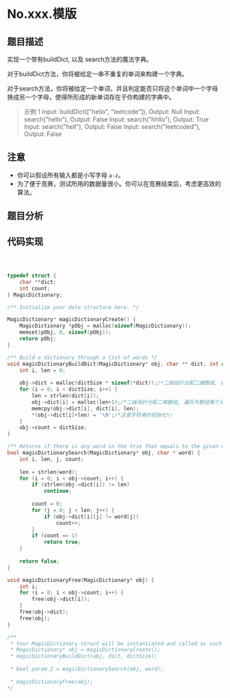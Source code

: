 # No.xxx.模版

## 题目描述

实现一个带有buildDict, 以及 search方法的魔法字典。

对于buildDict方法，你将被给定一串不重复的单词来构建一个字典。

对于search方法，你将被给定一个单词，并且判定能否只将这个单词中一个字母换成另一个字母，使得所形成的新单词存在于你构建的字典中。

> 示例 1
> Input: buildDict(["hello", "leetcode"]), Output: Null
> Input: search("hello"), Output: False
> Input: search("hhllo"), Output: True
> Input: search("hell"), Output: False
> Input: search("leetcoded"), Output: False

## 注意
* 你可以假设所有输入都是小写字母 `a-z`。
* 为了便于竞赛，测试所用的数据量很小。你可以在竞赛结束后，考虑更高效的算法。

## 题目分析

## 代码实现

``` c



typedef struct {
    char **dict;
    int count;
} MagicDictionary;

/** Initialize your data structure here. */

MagicDictionary* magicDictionaryCreate() {
    MagicDictionary *pObj = malloc(sizeof(MagicDictionary));
    memset(pObj, 0, sizeof(pObj));
    return pObj;
}

/** Build a dictionary through a list of words */
void magicDictionaryBuildDict(MagicDictionary* obj, char ** dict, int dictSize) {
    int i, len = 0;
    
    obj->dict = malloc(dictSize * sizeof(*dict));/*二级指针分配二维数组, 首先分配存储指针的数组*/
    for (i = 0; i < dictSize; i++) {
        len = strlen(dict[i]);
        obj->dict[i] = malloc(len+1);/*二级指针分配二维数组, 遍历为数组每个元素指针分配内存*/
        memcpy(obj->dict[i], dict[i], len);
        *(obj->dict[i]+len) = '\0';/*注意字符串的初始化*/
    }
    obj->count = dictSize;
}

/** Returns if there is any word in the trie that equals to the given word after modifying exactly one character */
bool magicDictionarySearch(MagicDictionary* obj, char * word) {
    int i, len, j, count;
    
    len = strlen(word);
    for (i = 0; i < obj->count; i++) {
        if (strlen(obj->dict[i]) != len)
            continue;
        
        count = 0;
        for (j = 0; j < len; j++) {
            if (obj->dict[i][j] != word[j])
                count++;
        }
        if (count == 1)
            return true;
    }
    
    return false;
}

void magicDictionaryFree(MagicDictionary* obj) {
    int i;
    for (i = 0; i < obj->count; i++) {
        free(obj->dict[i]);
    }
    free(obj->dict);
    free(obj);
}

/**
 * Your MagicDictionary struct will be instantiated and called as such:
 * MagicDictionary* obj = magicDictionaryCreate();
 * magicDictionaryBuildDict(obj, dict, dictSize);
 
 * bool param_2 = magicDictionarySearch(obj, word);
 
 * magicDictionaryFree(obj);
*/
```



